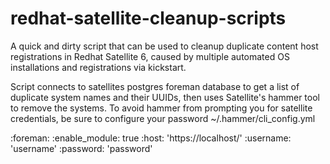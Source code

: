 # redhat-satellite-cleanup-scripts
A quick and dirty script that can be used to cleanup duplicate content host registrations in Redhat Satellite 6, caused by multiple automated OS installations and registrations via kickstart. 

Script connects to satellites postgres foreman database to get a list of duplicate system names and their UUIDs, then uses Satellite's hammer tool to remove the systems. To avoid hammer from prompting you for satellite credentials, be sure to configure your password ~/.hammer/cli_config.yml

:foreman:
    :enable_module: true
    :host: 'https://localhost/'
    :username: 'username'
    :password: 'password'
